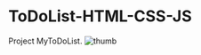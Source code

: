 # ToDoList-HTML-CSS-JS
Project MyToDoList.
![thumb](https://user-images.githubusercontent.com/119711762/210270833-0ab4a69c-66ab-47a0-a131-f999ef51aa3d.jpg)
